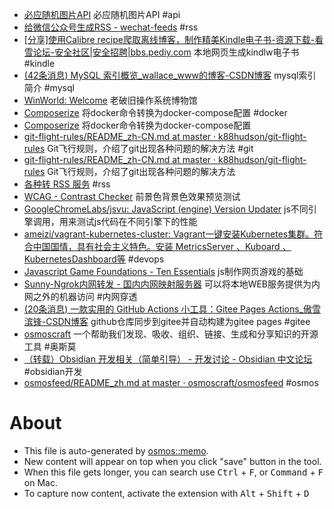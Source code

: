 - [必应随机图片API](https://bing.ioliu.cn/v1/rand) 必应随机图片API #api
- [给微信公众号生成RSS - wechat-feeds](https://wechat.privacyhide.com/) #rss
- [[分享]使用Calibre recipe爬取离线博客，制作精美Kindle电子书-资源下载-看雪论坛-安全社区|安全招聘|bbs.pediy.com](https://bbs.pediy.com/thread-269615.htm) 本地网页生成kindlw电子书 #kindle
- [(42条消息) MySQL 索引概览_wallace_www的博客-CSDN博客](https://blog.csdn.net/wallace_www/article/details/117264149) mysql索引简介 #mysql
- [WinWorld: Welcome](https://winworldpc.com/home) 老破旧操作系统博物馆
- [Composerize](https://www.composerize.com/?utm_source=appinn.com) 将docker命令转换为docker-compose配置 #docker
- [Composerize](https://www.composerize.com/?utm_source=appinn.com) 将docker命令转换为docker-compose配置
- [git-flight-rules/README_zh-CN.md at master · k88hudson/git-flight-rules](https://github.com/k88hudson/git-flight-rules/blob/master/README_zh-CN.md) Git飞行规则，介绍了git出现各种问题的解决方法 #git
- [git-flight-rules/README_zh-CN.md at master · k88hudson/git-flight-rules](https://github.com/k88hudson/git-flight-rules/blob/master/README_zh-CN.md) Git飞行规则，介绍了git出现各种问题的解决方法
- [各种转 RSS 服务](https://rss.lilydjwg.me/) #rss
- [WCAG - Contrast Checker](https://contrastchecker.com/) 前景色背景色效果预览测试
- [GoogleChromeLabs/jsvu: JavaScript (engine) Version Updater](https://github.com/GoogleChromeLabs/jsvu) js不同引擎调用，用来测试js代码在不同引擎下的性能
- [ameizi/vagrant-kubernetes-cluster: Vagrant一键安装Kubernetes集群。符合中国国情，具有社会主义特色。安装 MetricsServer 、Kuboard 、KubernetesDashboard等](https://github.com/ameizi/vagrant-kubernetes-cluster) #devops
- [Javascript Game Foundations - Ten Essentials](https://codeincomplete.com/articles/javascript-game-foundations/) js制作网页游戏的基础
- [Sunny-Ngrok内网转发 - 国内内网映射服务器](https://www.ngrok.cc/) 可以将本地WEB服务提供为内网之外的机器访问 #内网穿透
- [(20条消息) 一款实用的 GitHub Actions 小工具：Gitee Pages Actions_傲雪滨锋-CSDN博客](https://blog.csdn.net/ylb0109/article/details/106346061) github仓库同步到gitee并自动构建为gitee pages #gitee
- [osmoscraft](https://github.com/osmoscraft) 一个帮助我们发现、吸收、组织、链接、生成和分享知识的开源工具 #奥斯莫
- [（转载）Obsidian 开发相关（简单引导） - 开发讨论 - Obsidian 中文论坛](https://forum-zh.obsidian.md/t/topic/148) #obsidian开发
- [osmosfeed/README_zh.md at master · osmoscraft/osmosfeed](https://github.com/osmoscraft/osmosfeed/blob/master/README_zh.md) #osmos

# About

- This file is auto-generated by [osmos::memo](https://github.com/osmoscraft/osmosmemo).
- New content will appear on top when you click "save" button in the tool.
- When this file gets longer, you can search use <kbd>Ctrl</kbd> + <kbd>F</kbd>, or <kbd>Command</kbd> + <kbd>F</kbd> on Mac.
- To capture now content, activate the extension with <kbd>Alt</kbd> + <kbd>Shift</kbd> + <kbd>D</kbd>
